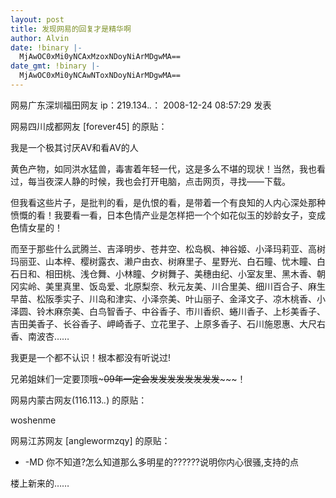 ```yaml
---
layout: post
title: 发现网易的回复才是精华啊
author: Alvin
date: !binary |-
  MjAwOC0xMi0yNCAxMzoxNDoyNiArMDgwMA==
date_gmt: !binary |-
  MjAwOC0xMi0yNCAwNToxNDoyNiArMDgwMA==
---
```

网易广东深圳福田网友 ip：219.134.*.*： 2008-12-24 08:57:29 发表

网易四川成都网友 [forever45] 的原贴： 

我是一个极其讨厌AV和看AV的人

黄色产物，如同洪水猛兽，毒害着年轻一代，这是多么不堪的现状！当然，我也看过，每当夜深人静的时候，我也会打开电脑，点击网页，寻找&mdash;&mdash;下载。 

但我看这些片子，是批判的看，是仇恨的看，是带着一个有良知的人内心深处那种愤慨的看！我要看一看，日本色情产业是怎样把一个个如花似玉的妙龄女子，变成色情女星的！ 

而至于那些什么武腾兰、吉泽明步、苍井空、松岛枫、神谷姬、小泽玛莉亚、高树玛丽亚、山本梓、樱树露衣、濑户由衣、树麻里子、星野光、白石瞳、忧木瞳、白
石日和、相田桃、浅仓舞、小林瞳、夕树舞子、美穗由纪、小室友里、黑木香、朝冈实岭、美里真里、饭岛爱、北原梨奈、秋元友美、川合里美、细川百合子、麻生
早苗、松阪季实子、川岛和津实、小泽奈美、叶山丽子、金泽文子、凉木桃香、小泽圆、铃木麻奈美、白鸟智香子、中谷香子、市川香织、蜷川香子、上杉美香子、
吉田美香子、长谷香子、岬崎香子、立花里子、上原多香子、石川施恩惠、大尺右香、南波杏…… 

我更是一个都不认识！根本都没有听说过!

兄弟姐妹们一定要顶哦~~~09年一定会发发发发发发发发~~~~~！


网易内蒙古网友(116.113.*.*) 的原贴： 

woshenme


网易江苏网友 [anglewormzqy] 的原贴： 

- -MD 你不知道?怎么知道那么多明星的??????说明你内心很骚,支持的点


楼上新来的……
